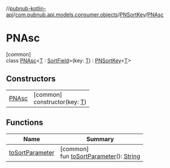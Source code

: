 //[pubnub-kotlin-api](../../../../index.md)/[com.pubnub.api.models.consumer.objects](../../index.md)/[PNSortKey](../index.md)/[PNAsc](index.md)

# PNAsc

[common]\
class [PNAsc](index.md)&lt;[T](index.md) : [SortField](../../-sort-field/index.md)&gt;(key: [T](index.md)) : [PNSortKey](../index.md)&lt;[T](index.md)&gt;

## Constructors

| | |
|---|---|
| [PNAsc](-p-n-asc.md) | [common]<br>constructor(key: [T](index.md)) |

## Functions

| Name | Summary |
|---|---|
| [toSortParameter](../to-sort-parameter.md) | [common]<br>fun [toSortParameter](../to-sort-parameter.md)(): [String](https://kotlinlang.org/api/latest/jvm/stdlib/kotlin/-string/index.html) |
